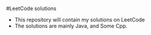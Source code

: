 #LeetCode solutions 
- This repository will contain my solutions on LeetCode
- The solutions are mainly Java, and Some Cpp.